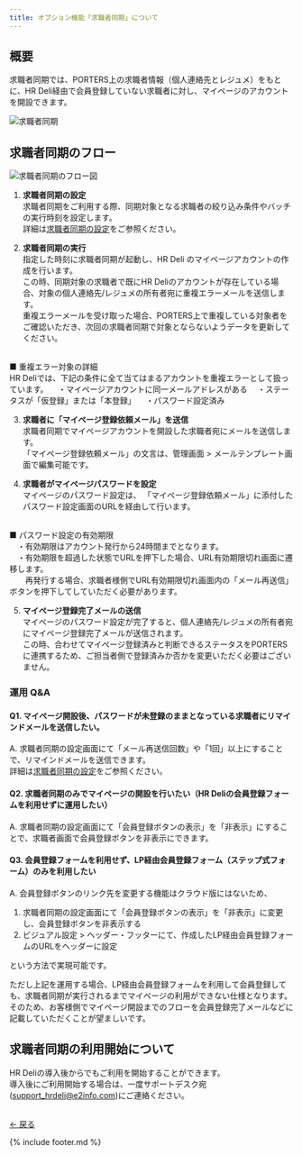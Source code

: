 ```yaml
---
title: オプション機能「求職者同期」について
---
```

## 概要
求職者同期では、PORTERS上の求職者情報（個人連絡先とレジュメ）をもとに、HR Deli経由で会員登録していない求職者に対し、マイページのアカウントを開設できます。

![求職者同期](https://e2info.github.io/hrdeli-docs/\introduction\images\option_members_sync_00.png)

## 求職者同期のフロー

![求職者同期のフロー図](https://e2info.github.io/hrdeli-docs/\introduction\images\option_members_sync_01.png)

1. <b>求職者同期の設定</b><br>
求職者同期をご利用する際、同期対象となる求職者の絞り込み条件やバッチの実行時刻を設定します。<br>
詳細は[求職者同期の設定]()をご参照ください。

2. <b>求職者同期の実行</b><br>
指定した時刻に求職者同期が起動し、HR Deli のマイページアカウントの作成を行います。<br>
この時、同期対象の求職者で既にHR Deliのアカウントが存在している場合、対象の個人連絡先/レジュメの所有者宛に重複エラーメールを送信します。<br>
重複エラーメールを受け取った場合、PORTERS上で重複している対象者をご確認いただき、次回の求職者同期で対象とならないようデータを更新してください。<br>
<br>
■ 重複エラー対象の詳細<br>
HR Deliでは、下記の条件に全て当てはまるアカウントを重複エラーとして扱っています。
　・マイページアカウントに同一メールアドレスがある
　・ステータスが「仮登録」または「本登録」
　・パスワード設定済み

3. <b>求職者に「マイページ登録依頼メール」を送信</b><br>
求職者同期でマイページアカウントを開設した求職者宛にメールを送信します。<br>
「マイページ登録依頼メール」の文言は、管理画面 > メールテンプレート画面で編集可能です。

4. <b>求職者がマイページパスワードを設定</b><br>
マイページのパスワード設定は、 「マイページ登録依頼メール」に添付したパスワード設定画面のURLを経由して行います。<br>
<br>
■ パスワード設定の有効期限<br>
　・有効期限はアカウント発行から24時間までとなります。<br>
　・有効期限を超過した状態でURLを押下した場合、URL有効期限切れ画面に遷移します。<br>
　　再発行する場合、求職者様側でURL有効期限切れ画面内の「メール再送信」ボタンを押下してしていただく必要があります。

5. <b>マイページ登録完了メールの送信</b><br>
マイページのパスワード設定が完了すると、個人連絡先/レジュメの所有者宛にマイページ登録完了メールが送信されます。<br>
この時、合わせてマイページ登録済みと判断できるステータスをPORTERSに連携するため、ご担当者側で登録済みか否かを変更いただく必要はございません。

### 運用 Q&A
#### Q1. マイページ開設後、パスワードが未登録のままとなっている求職者にリマインドメールを送信したい。 

A. 求職者同期の設定画面にて「メール再送信回数」や「1回」以上にすることで、リマインドメールを送信できます。<br>
詳細は[求職者同期の設定]()をご参照ください。<br>

#### Q2. 求職者同期のみでマイページの開設を行いたい（HR Deliの会員登録フォームを利用せずに運用したい）

A. 求職者同期の設定画面にて「会員登録ボタンの表示」を「非表示」にすることで、求職者画面で会員登録ボタンを非表示にできます。<br>

#### Q3. 会員登録フォームを利用せず、LP経由会員登録フォーム（ステップ式フォーム）のみを利用したい

A. 会員登録ボタンのリンク先を変更する機能はクラウド版にはないため、

1. 求職者同期の設定画面にて「会員登録ボタンの表示」を「非表示」に変更し、会員登録ボタンを非表示する
2. ビジュアル設定 > ヘッダー・フッターにて、作成したLP経由会員登録フォームのURLをヘッダーに設定

という方法で実現可能です。

ただし上記を運用する場合、LP経由会員登録フォームを利用して会員登録しても、求職者同期が実行されるまでマイページの利用ができない仕様となります。<br>
そのため、お客様側でマイページ開設までのフローを会員登録完了メールなどに記載していただくことが望ましいです。<br>


## 求職者同期の利用開始について
HR Deliの導入後からでもご利用を開始することができます。<br>
導入後にご利用開始する場合は、一度サポートデスク宛(<a href="mailto:support_hrdeli@e2info.com">support_hrdeli@e2info.com</a>)にご連絡ください。<br>
<br>

[← 戻る](https://e2info.github.io/hrdeli-docs/)

{% include footer.md %}